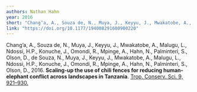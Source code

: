 ```yaml
---
authors: Nathan Hahn
year: 2016
short: "Chang’a, A., Souza de, N., Muya, J., Keyyu, J., Mwakatobe, A., Malugu, L., Ndossi, H.P., Konuche, J., Omondi, R., Mpinge, A., Hahn, N., Palminteri, S., Olson, D., de Souza, N., Muya, J., Keyyu, J., Mwakatobe, A., Malugu, L., Ndossi, H.P., Konuche, J., Omondi, R., Mpinge, A., Hahn, N., Palminteri, S., Olson, D., 2016. Scaling-up the use of chili fences for reducing human-elephant conflict across landscapes in Tanzania. Trop. Conserv. Sci. 9, 921–930."
link: "https://doi.org/10.1177/194008291600900220"
---
```


Chang’a, A., Souza de, N., Muya, J., Keyyu, J., Mwakatobe, A., Malugu, L., Ndossi, H.P., Konuche, J., Omondi, R., Mpinge, A., Hahn, N., Palminteri, S., Olson, D., de Souza, N., Muya, J., Keyyu, J., Mwakatobe, A., Malugu, L., Ndossi, H.P., Konuche, J., Omondi, R., Mpinge, A., Hahn, N., Palminteri, S., Olson, D., 2016. **Scaling-up the use of chili fences for reducing human-elephant conflict across landscapes in Tanzania**. [Trop. Conserv. Sci. 9, 921–930.]( https://doi.org/10.1177/194008291600900220)
